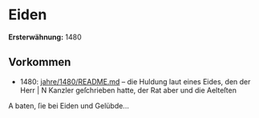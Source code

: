 # Eiden

**Ersterwähnung:** 1480

## Vorkommen
- 1480: [jahre/1480/README.md](../jahre/1480/README.md) – die Huldung laut eines Eides, den der Herr |
N Kanzler geſchrieben hatte, der Rat aber und die Aelteſten

A baten, ſie bei Eiden und Gelübde...

